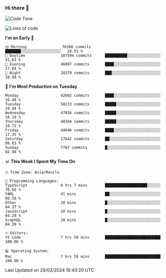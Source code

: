 ### Hi there 👋

<!--START_SECTION:waka-->
![Code Time](http://img.shields.io/badge/Code%20Time-4%2C916%20hrs%2021%20mins-blue)

![Lines of code](https://img.shields.io/badge/From%20Hello%20World%20I%27ve%20Written-115.5%20million%20lines%20of%20code-blue)

**I'm an Early 🐤** 

```text
🌞 Morning                76360 commits       ███████░░░░░░░░░░░░░░░░░░   29.55 % 
🌆 Daytime                107594 commits      ██████████░░░░░░░░░░░░░░░   41.63 % 
🌃 Evening                46097 commits       ████░░░░░░░░░░░░░░░░░░░░░   17.84 % 
🌙 Night                  28379 commits       ███░░░░░░░░░░░░░░░░░░░░░░   10.98 % 
```
📅 **I'm Most Productive on Tuesday** 

```text
Monday                   42602 commits       ████░░░░░░░░░░░░░░░░░░░░░   16.48 % 
Tuesday                  50233 commits       █████░░░░░░░░░░░░░░░░░░░░   19.44 % 
Wednesday                47016 commits       █████░░░░░░░░░░░░░░░░░░░░   18.19 % 
Thursday                 48384 commits       █████░░░░░░░░░░░░░░░░░░░░   18.72 % 
Friday                   44846 commits       ████░░░░░░░░░░░░░░░░░░░░░   17.35 % 
Saturday                 17642 commits       ██░░░░░░░░░░░░░░░░░░░░░░░   06.83 % 
Sunday                   7707 commits        █░░░░░░░░░░░░░░░░░░░░░░░░   02.98 % 
```


📊 **This Week I Spent My Time On** 

```text
🕑︎ Time Zone: Asia/Manila

💬 Programming Languages: 
TypeScript               6 hrs 7 mins        ███████████████████░░░░░░   76.66 % 
YAML                     41 mins             ██░░░░░░░░░░░░░░░░░░░░░░░   08.58 % 
Other                    20 mins             █░░░░░░░░░░░░░░░░░░░░░░░░   04.37 % 
JavaScript               20 mins             █░░░░░░░░░░░░░░░░░░░░░░░░   04.29 % 
GraphQL                  20 mins             █░░░░░░░░░░░░░░░░░░░░░░░░   04.20 % 

🔥 Editors: 
VS Code                  7 hrs 59 mins       █████████████████████████   100.00 % 

💻 Operating System: 
Mac                      7 hrs 59 mins       █████████████████████████   100.00 % 
```


 Last Updated on 29/02/2024 16:40:20 UTC
<!--END_SECTION:waka-->


<!--
**rad182/rad182** is a ✨ _special_ ✨ repository because its `README.md` (this file) appears on your GitHub profile.

Here are some ideas to get you started:

- 🔭 I’m currently working on ...
- 🌱 I’m currently learning ...
- 👯 I’m looking to collaborate on ...
- 🤔 I’m looking for help with ...
- 💬 Ask me about ...
- 📫 How to reach me: ...
- 😄 Pronouns: ...
- ⚡ Fun fact: ...
-->
